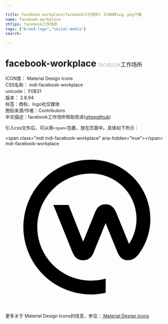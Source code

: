 ```yaml
---

title: facebook workplace(facebook工作场所) ICON转svg、png下载
name: facebook-workplace
zhTips: facebook工作场所
tags: ["brand-logo","social-media"]
search: 

---
```


# facebook-workplace  <small style="font-size: 60%;font-weight: 100">facebook工作场所</small>


<div class="detail-page">
<p>
<span>
ICON库：
<span class="badge-secondary badge">Material Design Icons</span> 
</span>
<br/>
<span>
CSS名称：
<span class="badge-secondary badge">mdi-facebook-workplace</span> 
</span>
<br/>
<span>
unicode：
<span class="badge-secondary badge">F0B31</span> 
<copy-btn content='F0B31' btn-title=""></copy-btn>
<copy-btn :content='String.fromCodePoint(parseInt("F0B31", 16))' btn-title="复制U"></copy-btn>
</span>
<br/>
<span>
版本：
<span class="badge-secondary badge">2.8.94</span> 
</span><br/><span>标签：<span class="badge-light badge"><router-link to="/tags/brand-logo.html">商标、logo</router-link></span><span class="badge-light badge"><router-link to="/tags/social-media.html">社交媒体</router-link></span></span>
<br/>
<span>图标来源/作者：<span class="badge-light badge">Contributors</span></span> 
<br/>
<span class="zh-detail">中文描述：<span class="badge-primary badge">facebook工作场所</span><span class="help-link"><span>帮助改进</span>(<a href="https://gitee.com/liuwave/icon-helper/edit/master/json/material/facebook-workplace.json" target="_blank" rel="noopener noreferrer">gitee</a><a href="https://github.com/liuwave/icon-helper/edit/master/json/material/facebook-workplace.json" target="_blank" rel="noopener noreferrer">github</a></span>)</span><br/>
</p>
</div>
<div class="alert alert-dark">
  <i class="mdi mdi-facebook-workplace mdi-48px"></i>
  <i class="mdi mdi-facebook-workplace mdi-36px"></i>
  <i class="mdi mdi-facebook-workplace mdi-24px"></i>
  <i class="mdi mdi-facebook-workplace mdi-18px"></i>
</div>
<div>
  <p>引入css文件后，可以用<code>&lt;span&gt;</code>包裹，放在页面中。具体如下所示：    
  </p>
  <div class="alert alert-primary" style="font-size: 14px">
    &lt;span class="mdi mdi-facebook-workplace" aria-hidden="true"&gt;&lt;/span&gt;
    <copy-btn content='<span class="mdi mdi-facebook-workplace" aria-hidden="true"></span>'></copy-btn>
  </div>
  <div class="alert alert-secondary">
    <i class="mdi mdi-facebook-workplace"
    style="font-size: 24px"
    aria-hidden="true"></i> mdi-facebook-workplace
    <copy-btn content="mdi-facebook-workplace" btn-title="复制图标名称"></copy-btn>
  </div>
</div>
<div id="svg" class="svg-wrap">
<svg xmlns="http://www.w3.org/2000/svg" viewBox="0 0 24 24"><path d="M19.69,16.12C19.42,16.43 18.95,16.92 18.19,16.92C17.13,16.92 16.78,16.15 16.46,15.34L14.86,11.41L13.26,15.34C13,16 12.7,16.92 11.53,16.92C10.36,16.92 10.07,16 9.79,15.34L7.11,8.72H9.37L11.53,14.17L13.14,10.2C13.39,9.57 13.69,8.62 14.86,8.62C16,8.62 16.32,9.57 16.58,10.2L18.33,14.5C19.22,13.14 19.6,11.5 19.38,9.89C19.16,8.28 18.37,6.8 17.14,5.73C15.92,4.66 14.34,4.06 12.72,4.06C11.03,4.05 9.39,4.58 8,5.56C6.66,6.55 5.64,7.94 5.12,9.54C4.6,11.14 4.6,12.87 5.12,14.47C5.64,16.07 6.66,17.46 8.03,18.44C9.4,19.43 11.04,19.95 12.72,19.94C13.45,19.94 14.17,19.84 14.87,19.64V21.75C14.16,21.91 13.44,22 12.72,22C10.61,22 8.54,21.34 6.82,20.1C5.1,18.86 3.82,17.11 3.17,15.1C2.5,13.09 2.5,10.92 3.16,8.9C3.82,6.89 5.1,5.14 6.82,3.9C8.53,2.66 10.6,2 12.72,2C17.56,2 21.5,5.94 21.5,10.79C21.5,12.71 20.86,14.59 19.69,16.12V16.12Z" /></svg>
</div>
<detail full-name='mdi-facebook-workplace'></detail>
    
<div><p>更多关于 Material Design Icons的信息，参见：<a target="_blank" href="https://iconhelper.cn/material.html"> Material Design Icons</a>
</p></div>
